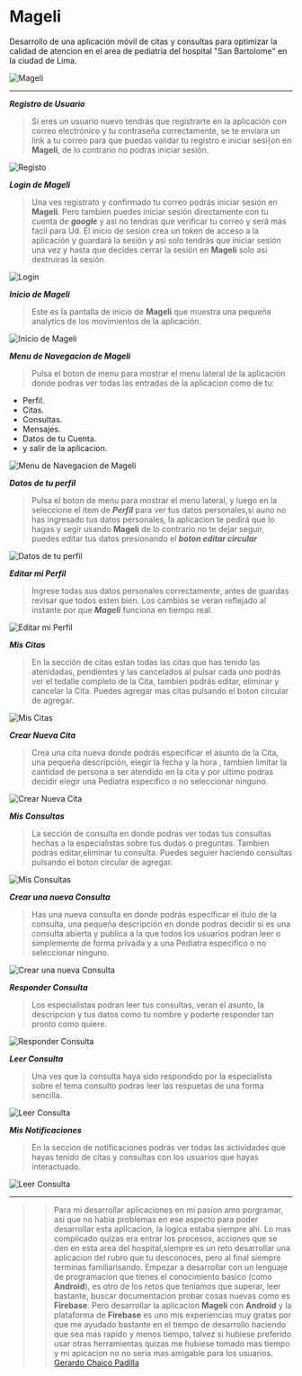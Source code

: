 # Mageli
Desarrollo de una aplicación móvil de citas y consultas para optimizar la calidad de atencion en el area de pediatria del hospital "San Bartolome" en la ciudad de Lima.

![](https://raw.githubusercontent.com/avansys-android-developers/proyecto/master/app/propotipos/mageli.png "Mageli")
___
***Registro de Usuario***
> Si eres un usuario nuevo tendrás que registrarte en la aplicación con correo electrónico y tu contraseña correctamente, se te enviara un link a tu correo para que puedas validar tu registro e iniciar sesi{on en **Mageli**, de lo contrario no podras iniciar sesión.

![](https://raw.githubusercontent.com/avansys-android-developers/proyecto/master/app/propotipos/registro.png "Registo")

***Login de Mageli***
> Una ves registrato y confirmado tu correo podrás iniciar sesión en **Mageli**. Pero tambien puedes iniciar sesión directamente con tu cuenta de ***google*** y asi no tendras que verificar tu correo y será más facil para Ud.
> El inicio de sesion crea un token de acceso a la aplicación y guardará la sesión y asi solo tendrás que iniciar sesión una vez y hasta que decides cerrar la sesión en **Mageli** solo asi destruiras la sesión.

![](https://raw.githubusercontent.com/avansys-android-developers/proyecto/master/app/propotipos/login.png "Login")

***Inicio de Mageli***
> Este es la pantalla de inicio de **Mageli** que muestra una pequeña analytics de los movimientos de la aplicación.

![](https://raw.githubusercontent.com/avansys-android-developers/proyecto/master/app/propotipos/inicio.png "Inicio de Mageli")

***Menu de Navegacion de Mageli***
> Pulsa el boton de menu para mostrar el menu lateral de la aplicación donde podras ver todas las entradas de la aplicacion como de tu:
-   Perfil.
-   Citas.
-   Consultas.
-   Mensajes.
-   Datos de tu Cuenta.
-   y salir de la aplicacion.

![](https://raw.githubusercontent.com/avansys-android-developers/proyecto/master/app/propotipos/menu.png "Menu de Navegacion de Mageli")

***Datos de tu perfil***
> Pulsa el boton de menu para mostrar el menu lateral, y luego en la seleccione el item de ***Perfil*** para ver tus datos personales,si auno no has ingresado tus datos personales, la aplicacion te pedirá que lo hagas y segir usando **Mageli** de lo contrario no te dejar seguir, puedes editar tus datos presionando el ***boton editar circular***

![](https://raw.githubusercontent.com/avansys-android-developers/proyecto/master/app/propotipos/perfil.jpg "Datos de tu perfil")

***Editar mi Perfil***
> Ingrese todas sus datos personales correctamente, antes de guardas revisar que todos esten bien. Los cambios se veran reflejado al instante por que ***Mageli*** funciona en tiempo real.

![](https://raw.githubusercontent.com/avansys-android-developers/proyecto/master/app/propotipos/editarperfil.jpg "Editar mi Perfil")

***Mis Citas***
> En la sección de citas estan todas las citas que has tenido las atenidadas, pendientes y las cancelados al pulsar cada uno podrás ver el tedalle completo de la Cita, tambien podrás editar, eliminar y cancelar la Cita. Puedes agregar mas citas pulsando el boton circular de agregar.

![](https://raw.githubusercontent.com/avansys-android-developers/proyecto/master/app/propotipos/miscitas.png  "Mis Citas")

***Crear Nueva Cita***
> Crea una cita nueva donde podrás especificar el asunto de la Cita, una pequeña descripción, elegir la fecha y la hora , tambien limitar la cantidad de persona a ser atendido en la cita y por ultimo podras decidir elegir una Pediatra especifico o no seleccionar ninguno.

![](https://raw.githubusercontent.com/avansys-android-developers/proyecto/master/app/propotipos/nuevacita.jpg  "Crear Nueva Cita")

***Mis Consultas***
> La sección de consulta en donde podras ver todas tus consultas hechas a la especialistas sobre tus dudas o preguntas. Tambien podrás editar,eliminar tu consulta. Puedes seguier haciendo consultas pulsando el boton circular de agregar.

![](https://raw.githubusercontent.com/avansys-android-developers/proyecto/master/app/propotipos/misconsultas.png  "Mis Consultas")

***Crear una nueva Consulta***
> Has una nueva consulta en donde podrás especificar el itulo de la consulta, una pequeña descripción en donde podras decidir si es una consulta abierta y publica a la que todos los usuarios podran leer o simplemente de forma privada y a una Pediatra especifico o no seleccionar ninguno.

![](https://raw.githubusercontent.com/avansys-android-developers/proyecto/master/app/propotipos/nuevaconsulta.jpg  "Crear una nueva Consulta")

***Responder Consulta***
> Los especialistas podran leer tus consultas, veran el asunto, la descripcion y tus datos como tu nombre y poderte responder tan pronto como quiere.

![](https://raw.githubusercontent.com/avansys-android-developers/proyecto/master/app/propotipos/respuestaconsulta.png "Responder Consulta")

***Leer Consulta***
> Una ves que la consulta haya sido respondido por la especialista sobre el tema consulto podras leer las respuetas de una forma sencilla.

![](https://raw.githubusercontent.com/avansys-android-developers/proyecto/master/app/propotipos/leerrespuesta.png "Leer Consulta")

***Mis Notificaciones***
> En la seccion de notificaciones podrás ver todas las actividades que hayas tenido de citas y consultas con los usuarios que hayas interactuado.

![](https://raw.githubusercontent.com/avansys-android-developers/proyecto/master/app/propotipos/leerrespuesta.png "Leer Consulta")

---
>> Para mi desarrollar aplicaciones en mi pasion amo porgramar, asi que no habia problemas en ese aspecto para poder desarrollar esta aplicacion, la logica estaba siempre ahi. Lo mas complicado quizas era entrar los procesos, acciones que se den en esta area del hospital,siempre es un reto desarrollar una aplicacion del rubro que tu desconoces, pero al final siempre terminas familiarisando. Empezar a desarrollar con un lenguaje de programacion que tienes el conocimiento basico (como **Android**), es otro de los retos que teniamos que superar, leer bastante, buscar documentacion probar cosas nuevas como es **Firebase**. Pero desarrollar la aplicacion  **Mageli** con  **Android** y la plataforma de **Firebase** es uno mis experiencias muy gratas por que me ayudado bastante en el tiempo de desarrollo haciendo que sea mas rapido y menos tiempo, talvez si hubiese preferido usar otras herramientas quizas me hubiese tomado mas tiempo y mi apicacion no no seria mas amigable para los usuarios. [Gerardo Chaico Padilla](https://chaicopadillag.com )